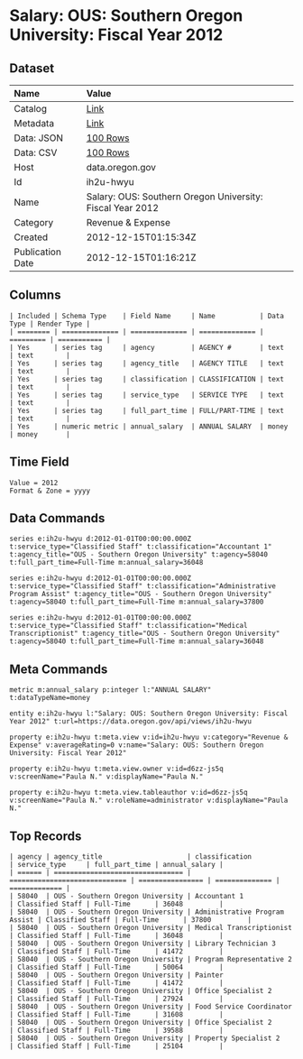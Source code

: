 # Salary: OUS: Southern Oregon University: Fiscal Year 2012

## Dataset

| Name | Value |
| :--- | :---- |
| Catalog | [Link](https://catalog.data.gov/dataset/salary-ous-southern-oregon-university-fiscal-year-2012-37428) |
| Metadata | [Link](https://data.oregon.gov/api/views/ih2u-hwyu) |
| Data: JSON | [100 Rows](https://data.oregon.gov/api/views/ih2u-hwyu/rows.json?max_rows=100) |
| Data: CSV | [100 Rows](https://data.oregon.gov/api/views/ih2u-hwyu/rows.csv?max_rows=100) |
| Host | data.oregon.gov |
| Id | ih2u-hwyu |
| Name | Salary: OUS: Southern Oregon University: Fiscal Year 2012 |
| Category | Revenue & Expense |
| Created | 2012-12-15T01:15:34Z |
| Publication Date | 2012-12-15T01:16:21Z |

## Columns

```ls
| Included | Schema Type    | Field Name     | Name           | Data Type | Render Type |
| ======== | ============== | ============== | ============== | ========= | =========== |
| Yes      | series tag     | agency         | AGENCY #       | text      | text        |
| Yes      | series tag     | agency_title   | AGENCY TITLE   | text      | text        |
| Yes      | series tag     | classification | CLASSIFICATION | text      | text        |
| Yes      | series tag     | service_type   | SERVICE TYPE   | text      | text        |
| Yes      | series tag     | full_part_time | FULL/PART-TIME | text      | text        |
| Yes      | numeric metric | annual_salary  | ANNUAL SALARY  | money     | money       |
```

## Time Field

```ls
Value = 2012
Format & Zone = yyyy
```

## Data Commands

```ls
series e:ih2u-hwyu d:2012-01-01T00:00:00.000Z t:service_type="Classified Staff" t:classification="Accountant 1" t:agency_title="OUS - Southern Oregon University" t:agency=58040 t:full_part_time=Full-Time m:annual_salary=36048

series e:ih2u-hwyu d:2012-01-01T00:00:00.000Z t:service_type="Classified Staff" t:classification="Administrative Program Assist" t:agency_title="OUS - Southern Oregon University" t:agency=58040 t:full_part_time=Full-Time m:annual_salary=37800

series e:ih2u-hwyu d:2012-01-01T00:00:00.000Z t:service_type="Classified Staff" t:classification="Medical Transcriptionist" t:agency_title="OUS - Southern Oregon University" t:agency=58040 t:full_part_time=Full-Time m:annual_salary=36048
```

## Meta Commands

```ls
metric m:annual_salary p:integer l:"ANNUAL SALARY" t:dataTypeName=money

entity e:ih2u-hwyu l:"Salary: OUS: Southern Oregon University: Fiscal Year 2012" t:url=https://data.oregon.gov/api/views/ih2u-hwyu

property e:ih2u-hwyu t:meta.view v:id=ih2u-hwyu v:category="Revenue & Expense" v:averageRating=0 v:name="Salary: OUS: Southern Oregon University: Fiscal Year 2012"

property e:ih2u-hwyu t:meta.view.owner v:id=d6zz-js5q v:screenName="Paula N." v:displayName="Paula N."

property e:ih2u-hwyu t:meta.view.tableauthor v:id=d6zz-js5q v:screenName="Paula N." v:roleName=administrator v:displayName="Paula N."
```

## Top Records

```ls
| agency | agency_title                     | classification                | service_type     | full_part_time | annual_salary | 
| ====== | ================================ | ============================= | ================ | ============== | ============= | 
| 58040  | OUS - Southern Oregon University | Accountant 1                  | Classified Staff | Full-Time      | 36048         | 
| 58040  | OUS - Southern Oregon University | Administrative Program Assist | Classified Staff | Full-Time      | 37800         | 
| 58040  | OUS - Southern Oregon University | Medical Transcriptionist      | Classified Staff | Full-Time      | 36048         | 
| 58040  | OUS - Southern Oregon University | Library Technician 3          | Classified Staff | Full-Time      | 41472         | 
| 58040  | OUS - Southern Oregon University | Program Representative 2      | Classified Staff | Full-Time      | 50064         | 
| 58040  | OUS - Southern Oregon University | Painter                       | Classified Staff | Full-Time      | 41472         | 
| 58040  | OUS - Southern Oregon University | Office Specialist 2           | Classified Staff | Full-Time      | 27924         | 
| 58040  | OUS - Southern Oregon University | Food Service Coordinator      | Classified Staff | Full-Time      | 31608         | 
| 58040  | OUS - Southern Oregon University | Office Specialist 2           | Classified Staff | Full-Time      | 39588         | 
| 58040  | OUS - Southern Oregon University | Property Specialist 2         | Classified Staff | Full-Time      | 25104         | 
```